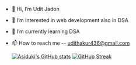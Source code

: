 - 👋 Hi, I’m Udit Jadon
- 👀 I’m interested in web development also in DSA
- 🌱 I’m currently learning DSA
- 📫 How to reach me -- udithakur436@gmail.com
  
  [![Asiduki's GitHub stats](https://github-readme-stats.vercel.app/api?username=asiduki)](https://github.com/asiduki/github-readme-stats)
  [![GitHub Streak](https://streak-stats.demolab.com?user=asiduki&theme=dark&hide_border=false)](https://git.io/streak-stats)


  

<!---
asiduki/asiduki is a ✨ special ✨ repository because its `README.md` (this file) appears on your GitHub profile.
You can click the Preview link to take a look at your changes.

- 💞️ I’m looking to collaborate on ...

- 😄 Pronouns: ...
- ⚡ Fun fact: ...
## 💬 Most Used Languages

![Top Langs](https://github-readme-stats.vercel.app/api/top-langs/?username=asiduki&layout=compact&theme=react&hide_border=false&langs_count=8)
--->

